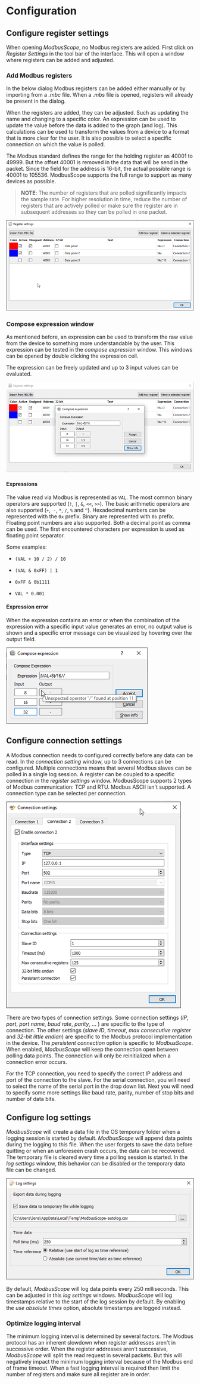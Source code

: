 # Configuration

## Configure register settings

When opening *ModbusScope*, no Modbus registers are added. First click on *Register Settings* in the tool bar of  the interface. This will open a window where registers can be added and adjusted.

### Add Modbus registers

In the below dialog Modbus registers can be added either manually or by importing from a *.mbc* file. When a *.mbs* file is opened, registers will already be present in the dialog.

When the registers are added, they can be adjusted. Such as updating the name and changing to a specific color. An expression can be used to update the value before the data is added to the graph (and log). This calculations can be used to transform the values from a device to a format that is more clear for the user. It is also possible to select a specific connection on which the value is polled. 

The Modbus standard defines the range for the holding register as 40001 to 49999. But the offset 40001 is removed in the data that will be send in the packet. Since the field for the address is 16-bit, the actual possible range is 40001 to 105536. ModbusScope supports the full range to support as many devices as possible.

> **NOTE**: The number of registers that are polled significantly impacts the sample rate. For higher resolution in time, reduce the number of registers that are actively polled or make sure the register are in subsequent addresses so they can be polled in one packet.

![image](../_static/user_manual/register_settings_dialog_with_registers.png)

### Compose expression window

As mentioned before, an expression can be used to transform the raw value from the device to something more understandable by the user. This expression can be tested in the *compose expression* window. This windows can be opened by double clicking the expression cell.

The expression can be freely updated and up to 3 input values can be evaluated.

![image](../_static/user_manual/expression_dialog.png)

#### Expressions

The value read via Modbus is represented as `VAL`. The most common binary operators are supported (`!`, `|`, `&`, `<<`, `>>`). The basic arithmetic operators are also supported (`+`,` -`, `*`, `/`, `%` and `^`). Hexadecimal numbers can be represented with the `0x` prefix. Binary are represented with `0b` prefix. Floating point numbers are also supported. Both a decimal point as comma can be used. The first encountered characters per expression is used as floating point separator.

Some examples:

* `(VAL + 10 / 2) / 10`

* `(VAL & 0xFF) | 1`
* `0xFF & 0b1111`

* `VAL * 0.001`

#### Expression error

When the expression contains an error or when the combination of the expression with a specific input value generates an error, no output value is shown and a specific error message can be visualized by hovering over the output field.

![image](../_static/user_manual/expression_dialog_error.png)

## Configure connection settings

A Modbus connection needs to configured correctly before any data can be read. In the *connection setting* window, up to 3 connections can be configured. Multiple connections means that several Modbus slaves can be polled in a single log session. A register can be coupled to a specific connection in the *register settings* window. ModbusScope supports 2 types of Modbus communication: TCP and RTU. Modbus ASCII isn't supported. A connection type can be selected per connection.

![image](../_static/user_manual/connection_settings.png)

There are two types of connection settings. Some connection settings (*IP*, *port*, *port name*, *baud rate*, *parity*, ... ) are specific to the type of connection. The other settings (*slave ID*, *timeout*, *max consecutive register* and *32-bit little endian*) are specific to the Modbus protocol implementation in the device. The *persistent connection* option is specific to *ModbusScope*. When enabled, *ModbusScope* will keep the connection open between polling data points. The connection will only be reinitialized when a connection error occurs.

For the TCP connection, you need to specify the correct IP address and port of the connection to the slave. For the serial connection, you will need to select the name of the serial port in the drop down list. Next you will need to specify some more settings like baud rate, parity, number of stop bits and number of data bits.

## Configure log settings

*ModbusScope* will create a data file in the OS temporary folder when a logging session is started by default. *ModbusScope* will append data points during the logging to this file. When the user forgets to save the data before quitting or when an unforeseen crash occurs, the data can be recovered. The temporary file is cleared every time a polling session is started. In the *log settings* window, this behavior can be disabled or the temporary data file can be changed.

![image](../_static/user_manual/log_settings.png)

By default, *ModbusScope* will log data points every 250 milliseconds. This can be adjusted in this *log settings* windows. *ModbusScope* will log timestamps relative to the start of the log session by default. By enabling the *use absolute times* option, absolute timestamps are logged instead.

### Optimize logging interval

The minimum logging interval is determined by several factors. The Modbus protocol has an inherent slowdown when register addresses aren't in successive order. When the register addresses aren't successive, *ModbusScope* will split the read request in several packets. But this will negatively impact the minimum logging interval because of the Modbus end of frame timeout. When a fast logging interval is required then limit the number of registers and make sure all register are in order.
